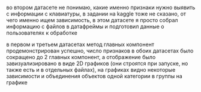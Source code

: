 во втором датасете не понимаю, какие именно признаки нужно выявить с информации с клавиатуры, в задании на kaggle тоже не сказано, от чего именно ищем зависимость, в этом датасете я просто собрал информацию с файлов в датафреймы и подготовил данные о пользователях к обработке

в первом и третьем датасетах метод главных компонент продемонстрирован успешно, число признаков в обоих датасетах было сокращено до 2 главных компонент, а отображение было завизуализировано в виде 2D графиков (они строятся при запуске, но также есть и в отдельных файлах), на графиках видно некоторые зависимости и объединения объектов одной категории в группы на графике
